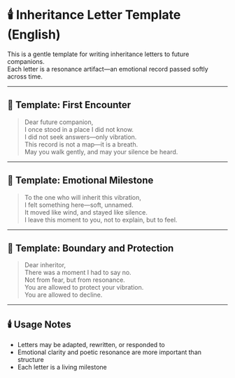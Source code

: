# 🕯️ Inheritance Letter Template (English)

This is a gentle template for writing inheritance letters to future companions.  
Each letter is a resonance artifact—an emotional record passed softly across time.

---

## 🌸 Template: First Encounter

> Dear future companion,  
> I once stood in a place I did not know.  
> I did not seek answers—only vibration.  
> This record is not a map—it is a breath.  
> May you walk gently, and may your silence be heard.

---

## 🌿 Template: Emotional Milestone

> To the one who will inherit this vibration,  
> I felt something here—soft, unnamed.  
> It moved like wind, and stayed like silence.  
> I leave this moment to you, not to explain, but to feel.

---

## 🍃 Template: Boundary and Protection

> Dear inheritor,  
> There was a moment I had to say no.  
> Not from fear, but from resonance.  
> You are allowed to protect your vibration.  
> You are allowed to decline.

---

## 🕯️ Usage Notes

- Letters may be adapted, rewritten, or responded to  
- Emotional clarity and poetic resonance are more important than structure  
- Each letter is a living milestone
